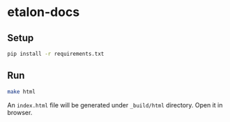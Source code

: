 # etalon-docs

## Setup
```bash
pip install -r requirements.txt
```

## Run
```bash
make html
```

An `index.html` file will be generated under `_build/html` directory. Open it in browser.
